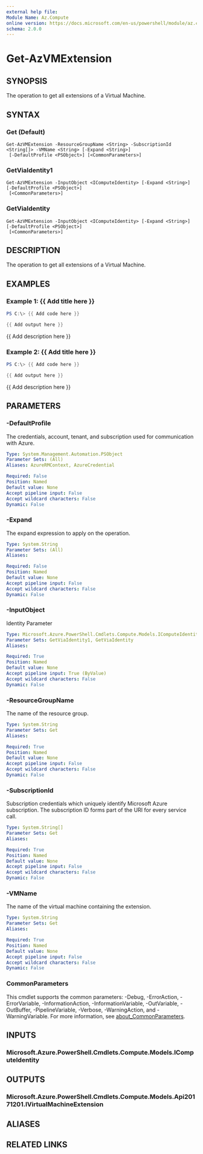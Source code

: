 ```yaml
---
external help file:
Module Name: Az.Compute
online version: https://docs.microsoft.com/en-us/powershell/module/az.compute/get-azvmextension
schema: 2.0.0
---
```


# Get-AzVMExtension

## SYNOPSIS
The operation to get all extensions of a Virtual Machine.

## SYNTAX

### Get (Default)
```
Get-AzVMExtension -ResourceGroupName <String> -SubscriptionId <String[]> -VMName <String> [-Expand <String>]
 [-DefaultProfile <PSObject>] [<CommonParameters>]
```

### GetViaIdentity1
```
Get-AzVMExtension -InputObject <IComputeIdentity> [-Expand <String>] [-DefaultProfile <PSObject>]
 [<CommonParameters>]
```

### GetViaIdentity
```
Get-AzVMExtension -InputObject <IComputeIdentity> [-Expand <String>] [-DefaultProfile <PSObject>]
 [<CommonParameters>]
```

## DESCRIPTION
The operation to get all extensions of a Virtual Machine.

## EXAMPLES

### Example 1: {{ Add title here }}
```powershell
PS C:\> {{ Add code here }}

{{ Add output here }}
```

{{ Add description here }}

### Example 2: {{ Add title here }}
```powershell
PS C:\> {{ Add code here }}

{{ Add output here }}
```

{{ Add description here }}

## PARAMETERS

### -DefaultProfile
The credentials, account, tenant, and subscription used for communication with Azure.

```yaml
Type: System.Management.Automation.PSObject
Parameter Sets: (All)
Aliases: AzureRMContext, AzureCredential

Required: False
Position: Named
Default value: None
Accept pipeline input: False
Accept wildcard characters: False
Dynamic: False
```

### -Expand
The expand expression to apply on the operation.

```yaml
Type: System.String
Parameter Sets: (All)
Aliases:

Required: False
Position: Named
Default value: None
Accept pipeline input: False
Accept wildcard characters: False
Dynamic: False
```

### -InputObject
Identity Parameter

```yaml
Type: Microsoft.Azure.PowerShell.Cmdlets.Compute.Models.IComputeIdentity
Parameter Sets: GetViaIdentity1, GetViaIdentity
Aliases:

Required: True
Position: Named
Default value: None
Accept pipeline input: True (ByValue)
Accept wildcard characters: False
Dynamic: False
```

### -ResourceGroupName
The name of the resource group.

```yaml
Type: System.String
Parameter Sets: Get
Aliases:

Required: True
Position: Named
Default value: None
Accept pipeline input: False
Accept wildcard characters: False
Dynamic: False
```

### -SubscriptionId
Subscription credentials which uniquely identify Microsoft Azure subscription.
The subscription ID forms part of the URI for every service call.

```yaml
Type: System.String[]
Parameter Sets: Get
Aliases:

Required: True
Position: Named
Default value: None
Accept pipeline input: False
Accept wildcard characters: False
Dynamic: False
```

### -VMName
The name of the virtual machine containing the extension.

```yaml
Type: System.String
Parameter Sets: Get
Aliases:

Required: True
Position: Named
Default value: None
Accept pipeline input: False
Accept wildcard characters: False
Dynamic: False
```

### CommonParameters
This cmdlet supports the common parameters: -Debug, -ErrorAction, -ErrorVariable, -InformationAction, -InformationVariable, -OutVariable, -OutBuffer, -PipelineVariable, -Verbose, -WarningAction, and -WarningVariable. For more information, see [about_CommonParameters](http://go.microsoft.com/fwlink/?LinkID=113216).

## INPUTS

### Microsoft.Azure.PowerShell.Cmdlets.Compute.Models.IComputeIdentity

## OUTPUTS

### Microsoft.Azure.PowerShell.Cmdlets.Compute.Models.Api20171201.IVirtualMachineExtension

## ALIASES

## RELATED LINKS

